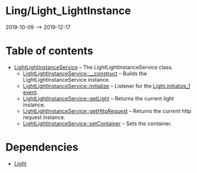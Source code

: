 Ling/Light_LightInstance
================
2019-10-09 --> 2019-12-17




Table of contents
===========

- [LightLightInstanceService](https://github.com/lingtalfi/Light_LightInstance/blob/master/doc/api/Ling/Light_LightInstance/Service/LightLightInstanceService.md) &ndash; The LightLightInstanceService class.
    - [LightLightInstanceService::__construct](https://github.com/lingtalfi/Light_LightInstance/blob/master/doc/api/Ling/Light_LightInstance/Service/LightLightInstanceService/__construct.md) &ndash; Builds the LightLightInstanceService instance.
    - [LightLightInstanceService::initialize](https://github.com/lingtalfi/Light_LightInstance/blob/master/doc/api/Ling/Light_LightInstance/Service/LightLightInstanceService/initialize.md) &ndash; Listener for the [Light.initialize_1 event](https://github.com/lingtalfi/Light/blob/master/personal/mydoc/pages/events.md).
    - [LightLightInstanceService::getLight](https://github.com/lingtalfi/Light_LightInstance/blob/master/doc/api/Ling/Light_LightInstance/Service/LightLightInstanceService/getLight.md) &ndash; Returns the current light instance.
    - [LightLightInstanceService::getHttpRequest](https://github.com/lingtalfi/Light_LightInstance/blob/master/doc/api/Ling/Light_LightInstance/Service/LightLightInstanceService/getHttpRequest.md) &ndash; Returns the current http request instance.
    - [LightLightInstanceService::setContainer](https://github.com/lingtalfi/Light_LightInstance/blob/master/doc/api/Ling/Light_LightInstance/Service/LightLightInstanceService/setContainer.md) &ndash; Sets the container.


Dependencies
============
- [Light](https://github.com/lingtalfi/Light)


